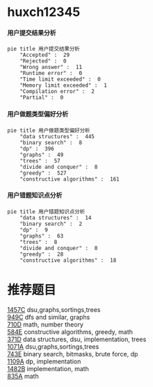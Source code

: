 # huxch12345

<!-- tabs:start -->



#### **用户提交结果分析**

```mermaid
pie title 用户提交结果分析
    "Accepted" :  29
    "Rejected" :  0
    "Wrong answer" :  11
    "Runtime error" :  0
    "Time limit exceeded" :  0
    "Memory limit exceeded" :  1
    "Compilation error" :  2
    "Partial" :  0
```

#### **用户做题类型偏好分析**

```mermaid
pie title 用户做题类型偏好分析
    "data structures" :  445
    "binary search" :  8
    "dp" :  396
    "graphs" :  49
    "trees" :  57
    "divide and conquer" :  8
    "greedy" :  527
    "constructive algorithms" :  161
```
#### **用户错题知识点分析**

```mermaid
pie title 用户错题知识点分析
    "data structures" :  14
    "binary search" :  2
    "dp" :  9
    "graphs" :  63
    "trees" :  8
    "divide and conquer" :  0
    "greedy" :  28
    "constructive algorithms" :  18
```



<!-- tabs:end -->
# 推荐题目
[1457C](https://codeforces.com/contest/1457/problem/C)		dsu,graphs,sortings,trees		  
[949C](https://codeforces.com/contest/949/problem/C)		dfs and similar,
                        graphs		  
[710D](https://codeforces.com/contest/710/problem/D)		math,
                        number theory		  
[584E](https://codeforces.com/contest/584/problem/E)		constructive algorithms,
                        greedy,
                        math		  
[371D](https://codeforces.com/contest/371/problem/D)		data structures,
                        dsu,
                        implementation,
                        trees		  
[1071A](https://codeforces.com/contest/1071/problem/A)		dsu,graphs,sortings,trees		  
[743E](https://codeforces.com/contest/743/problem/E)		binary search,
                        bitmasks,
                        brute force,
                        dp		  
[1109A](https://codeforces.com/contest/1109/problem/A)		dp,
                        implementation		  
[1482B](https://codeforces.com/contest/1482/problem/B)		implementation,
                        math		  
[835A](https://codeforces.com/contest/835/problem/A)		math		  
